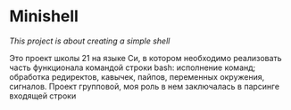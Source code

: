 # Minishell
_This project is about creating a simple shell_

Это проект школы 21 на языке Си, в котором необходимо реализовать часть функционала командой строки bash: исполнение команд; обработка редиректов, кавычек, пайпов, переменных окружения, сигналов. Проект групповой, моя роль в нем заключалась в парсинге входящей строки
